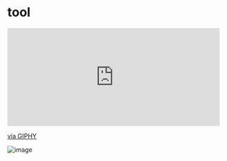 # tool
[<iframe src="https://giphy.com/embed/pwLEp54PVQNbbAQzrB" width="480" height="222" frameBorder="0" class="giphy-embed" allowFullScreen></iframe><p><a href="https://giphy.com/gifs/SpiderVerseMovie-spider-man-spiderverse-movie-spicer-man-across-the-spider-verse-pwLEp54PVQNbbAQzrB">via GIPHY</a></p>](https://media.giphy.com/media/pwLEp54PVQNbbAQzrB/giphy.gif)
![image](https://media.giphy.com/media/pwLEp54PVQNbbAQzrB/giphy.gif)
